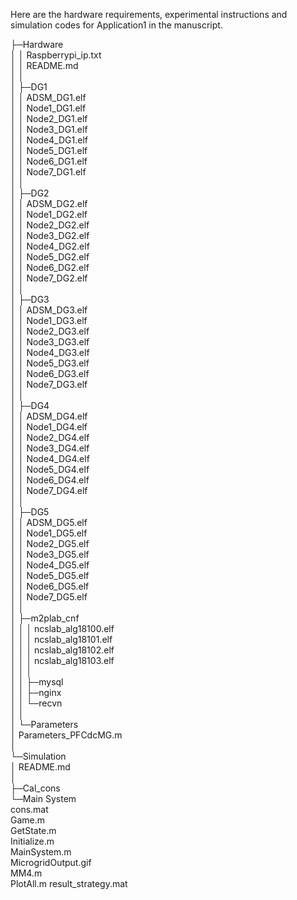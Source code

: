 Here are the hardware requirements, experimental instructions and simulation codes for Application1 in the manuscript.

├─Hardware  
│  │  Raspberrypi_ip.txt  
│  │  README.md  
│  │    
│  ├─DG1  
│  │      ADSM_DG1.elf  
│  │      Node1_DG1.elf  
│  │      Node2_DG1.elf  
│  │      Node3_DG1.elf  
│  │      Node4_DG1.elf  
│  │      Node5_DG1.elf  
│  │      Node6_DG1.elf   
│  │      Node7_DG1.elf  
│  │        
│  ├─DG2  
│  │      ADSM_DG2.elf  
│  │      Node1_DG2.elf  
│  │      Node2_DG2.elf  
│  │      Node3_DG2.elf  
│  │      Node4_DG2.elf  
│  │      Node5_DG2.elf  
│  │      Node6_DG2.elf  
│  │      Node7_DG2.elf  
│  │        
│  ├─DG3  
│  │      ADSM_DG3.elf  
│  │      Node1_DG3.elf  
│  │      Node2_DG3.elf  
│  │      Node3_DG3.elf  
│  │      Node4_DG3.elf  
│  │      Node5_DG3.elf  
│  │      Node6_DG3.elf  
│  │      Node7_DG3.elf  
│  │        
│  ├─DG4  
│  │      ADSM_DG4.elf  
│  │      Node1_DG4.elf  
│  │      Node2_DG4.elf  
│  │      Node3_DG4.elf  
│  │      Node4_DG4.elf  
│  │      Node5_DG4.elf  
│  │      Node6_DG4.elf  
│  │      Node7_DG4.elf  
│  │        
│  ├─DG5  
│  │      ADSM_DG5.elf  
│  │      Node1_DG5.elf  
│  │      Node2_DG5.elf  
│  │      Node3_DG5.elf  
│  │      Node4_DG5.elf  
│  │      Node5_DG5.elf  
│  │      Node6_DG5.elf  
│  │      Node7_DG5.elf  
│  │        
│  ├─m2plab_cnf  
│  │  │  ncslab_alg18100.elf  
│  │  │  ncslab_alg18101.elf  
│  │  │  ncslab_alg18102.elf  
│  │  │  ncslab_alg18103.elf  
│  │  │    
│  │  ├─mysql  
│  │  ├─nginx  
│  │  └─recvn  
│  │            
│  └─Parameters  
│          Parameters_PFCdcMG.m  
│            
└─Simulation  
    │  README.md  
    │    
    ├─Cal_cons  
    └─Main System  
            cons.mat  
            Game.m  
            GetState.m  
            Initialize.m  
            MainSystem.m  
            MicrogridOutput.gif  
            MM4.m  
            PlotAll.m
            result_strategy.mat
